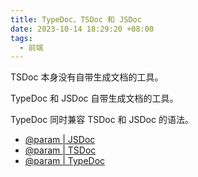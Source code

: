 ```yaml
---
title: TypeDoc、TSDoc 和 JSDoc
date: 2023-10-14 18:29:20 +08:00
tags:
  - 前端
---
```


TSDoc 本身没有自带生成文档的工具。

TypeDoc 和 JSDoc 自带生成文档的工具。

TypeDoc 同时兼容 TSDoc 和 JSDoc 的语法。

- [@param | JSDoc](https://jsdoc.app/tags-param.html)
- [@param | TSDoc](https://tsdoc.org/pages/tags/param/)
- [@param | TypeDoc](https://typedoc.org/tags/param/)
